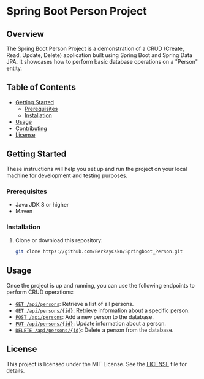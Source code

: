 # Spring Boot Person Project

## Overview

The Spring Boot Person Project is a demonstration of a CRUD (Create, Read, Update, Delete) application built using Spring Boot and Spring Data JPA. It showcases how to perform basic database operations on a "Person" entity.

## Table of Contents

- [Getting Started](#getting-started)
    - [Prerequisites](#prerequisites)
    - [Installation](#installation)
- [Usage](#usage)
- [Contributing](#contributing)
- [License](#license)

## Getting Started

These instructions will help you set up and run the project on your local machine for development and testing purposes.

### Prerequisites

- Java JDK 8 or higher
- Maven

### Installation

1. Clone or download this repository:

   ```sh
   git clone https://github.com/BerkayCskn/Springboot_Person.git
   

## Usage

Once the project is up and running, you can use the following endpoints to perform CRUD operations:

- [`GET /api/persons`](#get-apipersons): Retrieve a list of all persons.
- [`GET /api/persons/{id}`](#get-apipersonsid): Retrieve information about a specific person.
- [`POST /api/persons`](#post-apipersons): Add a new person to the database.
- [`PUT /api/persons/{id}`](#put-apipersonsid): Update information about a person.
- [`DELETE /api/persons/{id}`](#delete-apipersonsid): Delete a person from the database.

## License

This project is licensed under the MIT License. See the [LICENSE](LICENSE) file for details.
